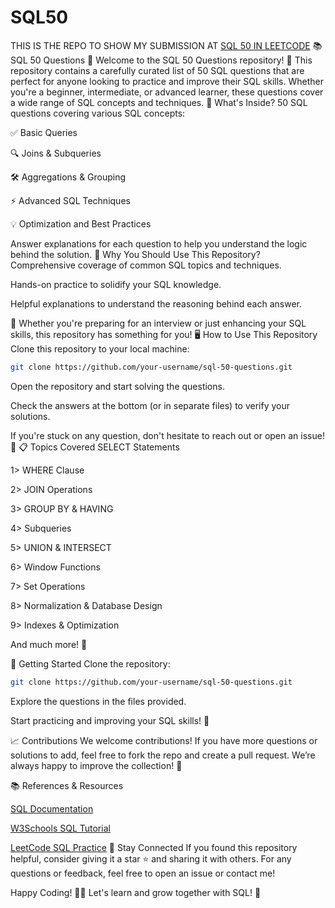 # SQL50
THIS IS THE REPO TO SHOW MY SUBMISSION AT [SQL 50 IN LEETCODE](https://leetcode.com/studyplan/top-sql-50/)
📚 SQL 50 Questions 🚀
Welcome to the SQL 50 Questions repository! 🎉 This repository contains a carefully curated list of 50 SQL questions that are perfect for anyone looking to practice and improve their SQL skills. Whether you're a beginner, intermediate, or advanced learner, these questions cover a wide range of SQL concepts and techniques.
📌 What's Inside?
50 SQL questions covering various SQL concepts:

✅ Basic Queries

🔍 Joins & Subqueries

🛠 Aggregations & Grouping

⚡️ Advanced SQL Techniques

💡 Optimization and Best Practices

Answer explanations for each question to help you understand the logic behind the solution.
📝 Why You Should Use This Repository?
Comprehensive coverage of common SQL topics and techniques.

Hands-on practice to solidify your SQL knowledge.

Helpful explanations to understand the reasoning behind each answer.

🌱 Whether you're preparing for an interview or just enhancing your SQL skills, this repository has something for you!
🖥 How to Use This Repository
Clone this repository to your local machine:

```bash
git clone https://github.com/your-username/sql-50-questions.git
```
Open the repository and start solving the questions.

Check the answers at the bottom (or in separate files) to verify your solutions.

If you're stuck on any question, don't hesitate to reach out or open an issue! 🤝
📋 Topics Covered
SELECT Statements

1> WHERE Clause

2> JOIN Operations

3> GROUP BY & HAVING

4> Subqueries

5> UNION & INTERSECT

6> Window Functions

7> Set Operations

8> Normalization & Database Design

9> Indexes & Optimization

And much more! 🌟

🚀 Getting Started
Clone the repository:

```bash
git clone https://github.com/your-username/sql-50-questions.git
```
Explore the questions in the files provided.

Start practicing and improving your SQL skills! 💪

📈 Contributions
We welcome contributions! If you have more questions or solutions to add, feel free to fork the repo and create a pull request. We’re always happy to improve the collection! 🌱


📚 References & Resources

[SQL Documentation](https://www.sqltutorial.org/)

[W3Schools SQL Tutorial](https://www.w3schools.com/sql/)

[LeetCode SQL Practice](https://leetcode.com/studyplan/top-sql-50/)
📢 Stay Connected
If you found this repository helpful, consider giving it a star ⭐ and sharing it with others. For any questions or feedback, feel free to open an issue or contact me!

Happy Coding! 🎉🚀
Let's learn and grow together with SQL! 🌱
